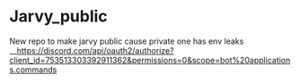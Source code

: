 # Jarvy_public
New repo to make jarvy public cause private one has env leaks
__https://discord.com/api/oauth2/authorize?client_id=753513303392911362&permissions=0&scope=bot%20applications.commands
